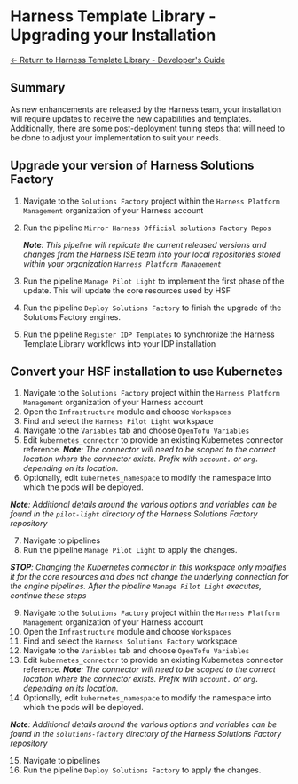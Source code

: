 # Harness Template Library - Upgrading your Installation
[<- Return to Harness Template Library - Developer's Guide](../README.md)

## Summary

As new enhancements are released by the Harness team, your installation will require updates to receive the new capabilities and templates.  Additionally, there are some post-deployment tuning steps that will need to be done to adjust your implementation to suit your needs.

## Upgrade your version of Harness Solutions Factory

1. Navigate to the `Solutions Factory` project within the `Harness Platform Management` organization of your Harness account
2. Run the pipeline `Mirror Harness Official solutions Factory Repos`

    _**Note**: This pipeline will replicate the current released versions and changes from the Harness ISE team into your local repositories stored within your organization `Harness Platform Management`_
3. Run the pipeline `Manage Pilot Light` to implement the first phase of the update. This will update the core resources used by HSF
4. Run the pipeline `Deploy Solutions Factory` to finish the upgrade of the Solutions Factory engines.
5. Run the pipeline `Register IDP Templates` to synchronize the Harness Template Library workflows into your IDP installation

## Convert your HSF installation to use Kubernetes

1. Navigate to the `Solutions Factory` project within the `Harness Platform Management` organization of your Harness account
2. Open the `Infrastructure` module and choose `Workspaces`
3. Find and select the `Harness Pilot Light` workspace
4. Navigate to the `Variables` tab and choose `OpenTofu Variables`
5. Edit `kubernetes_connector` to provide an existing Kubernetes connector reference. _**Note**: The connector will need to be scoped to the correct location where the connector exists. Prefix with `account.` or `org.` depending on its location._
6. Optionally, edit `kubernetes_namespace` to modify the namespace into which the pods will be deployed.

_**Note**: Additional details around the various options and variables can be found in the `pilot-light` directory of the Harness Solutions Factory repository_

7. Navigate to pipelines
8. Run the pipeline `Manage Pilot Light` to apply the changes.

_**STOP**: Changing the Kubernetes connector in this workspace only modifies it for the core resources and does not change the underlying connection for the engine pipelines. After the pipeline `Manage Pilot Light` executes, continue these steps_

9. Navigate to the `Solutions Factory` project within the `Harness Platform Management` organization of your Harness account
10. Open the `Infrastructure` module and choose `Workspaces`
11. Find and select the `Harness Solutions Factory` workspace
12. Navigate to the `Variables` tab and choose `OpenTofu Variables`
13. Edit `kubernetes_connector` to provide an existing Kubernetes connector reference. _**Note**: The connector will need to be scoped to the correct location where the connector exists. Prefix with `account.` or `org.` depending on its location._
14. Optionally, edit `kubernetes_namespace` to modify the namespace into which the pods will be deployed.

_**Note**: Additional details around the various options and variables can be found in the `solutions-factory` directory of the Harness Solutions Factory repository_

15. Navigate to pipelines
16. Run the pipeline `Deploy Solutions Factory` to apply the changes.
